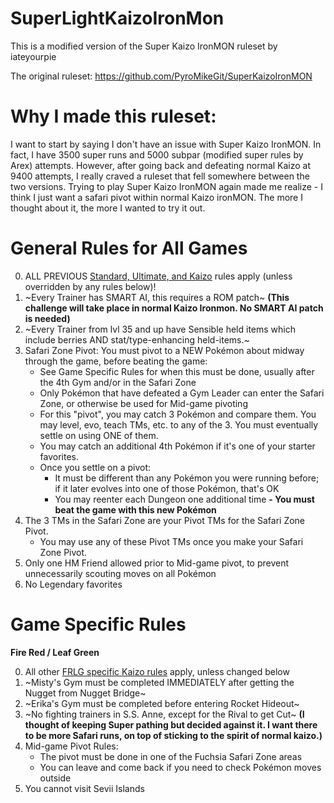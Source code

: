 # SuperLightKaizoIronMon

This is a modified version of the Super Kaizo IronMON ruleset by iateyourpie

The original ruleset: https://github.com/PyroMikeGit/SuperKaizoIronMON

# Why I made this ruleset:
I want to start by saying I don't have an issue with Super Kaizo IronMON. In fact, I have 3500 super runs and 5000 subpar (modified super rules by Arex) attempts. However, after going back and defeating normal Kaizo at 9400 attempts, I really craved a ruleset that fell somewhere between the two versions. Trying to play Super Kaizo IronMON again made me realize - I think I just want a safari pivot within normal Kaizo ironMON. The more I thought about it, the more I wanted to try it out. 


# General Rules for All Games
0. ALL PREVIOUS [Standard, Ultimate, and Kaizo](https://gist.github.com/valiant-code/adb18d248fa0fae7da6b639e2ee8f9c1) rules apply (unless overridden by any rules below)!
1. ~Every Trainer has SMART AI, this requires a ROM patch~ **(This challenge will take place in normal Kaizo Ironmon. No SMART AI patch is needed)**
2. ~Every Trainer from lvl 35 and up have Sensible held items which include berries AND stat/type-enhancing held-items.~
3. Safari Zone Pivot: You must pivot to a NEW Pokémon about midway through the game, before beating the game:
     - See Game Specific Rules for when this must be done, usually after the 4th Gym and/or in the Safari Zone
     - Only Pokémon that have defeated a Gym Leader can enter the Safari Zone, or otherwise be used for Mid-game pivoting
     - For this "pivot", you may catch 3 Pokémon and compare them. You may level, evo, teach TMs, etc. to any of the 3. You must eventually settle on using ONE of them.
     - You may catch an additional 4th Pokémon if it's one of your starter favorites.
     - Once you settle on a pivot:
          - It must be different than any Pokémon you were running before; if it later evolves into one of those Pokémon, that's OK
          - You may reenter each Dungeon one additional time
          **- You must beat the game with this new Pokémon**
4. The 3 TMs in the Safari Zone are your Pivot TMs for the Safari Zone Pivot.
     - You may use any of these Pivot TMs once you make your Safari Zone Pivot.       
5. Only one HM Friend allowed prior to Mid-game pivot, to prevent unnecessarily scouting moves on all Pokémon
6. No Legendary favorites
 
# Game Specific Rules
**Fire Red / Leaf Green**

0. All other [FRLG specific Kaizo rules](https://gist.github.com/UTDZac/a147c497424dfbd537d8c4b0c22b5621#fire-red--leaf-green) apply, unless changed below
1. ~Misty's Gym must be completed IMMEDIATELY after getting the Nugget from Nugget Bridge~  
2. ~Erika's Gym must be completed before entering Rocket Hideout~
3. ~No fighting trainers in S.S. Anne, except for the Rival to get Cut~  **(I thought of keeping Super pathing but decided against it. I want there to be more Safari runs, on top of sticking to the spirit of normal kaizo.)**
4. Mid-game Pivot Rules:
     - The pivot must be done in one of the Fuchsia Safari Zone areas
     - You can leave and come back if you need to check Pokémon moves outside
5. You cannot visit Sevii Islands

